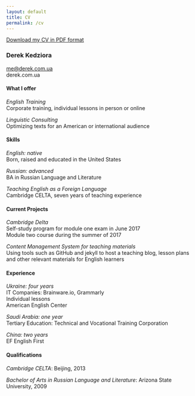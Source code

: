```yaml
---
layout: default
title: CV
permalink: /cv
---
```

[Download my CV in PDF format](derek_cv.pdf)

### Derek Kedziora
me@derek.com.ua  
derek.com.ua  

#### What I offer 
*English Training*  
Corporate training, individual lessons in person or online 
 
*Linguistic Consulting*  
Optimizing texts for an American or international audience  

#### Skills  
*English: native*  
Born, raised and educated in the United States

*Russian: advanced*  
BA in Russian Language and Literature

*Teaching English as a Foreign Language*  
Cambridge CELTA, seven years of teaching experience  

#### Current Projects
*Cambridge Delta*  
Self-study program for module one exam in June 2017  
Module two course during the summer of 2017

*Content Management System for teaching materials*  
Using tools such as GitHub and jekyll to host a teaching blog, lesson plans and other relevant materials for English learners

#### Experience
*Ukraine: four years*  
IT Companies: Brainware.io, Grammarly  
Individual lessons  
American English Center

*Saudi Arabia: one year*  
Tertiary Education: Technical and Vocational Training Corporation

*China: two years*  
EF English First 

#### Qualifications 
*Cambridge CELTA*: Beijing, 2013

*Bachelor of Arts in Russian Language and Literature*: Arizona State University, 2009 
	
